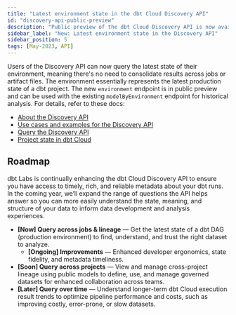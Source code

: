 ```yaml
---
title: "Latest environment state in the dbt Cloud Discovery API"
id: "discovery-api-public-preview"
description: "Public preview of the dbt Cloud Discovery API is now available."
sidebar_label: "New: Latest environment state in the Discovery API"
sidebar_position: 5
tags: [May-2023, API]
---
```


Users of the Discovery API can now query the latest state of their environment, meaning there's no need to consolidate results across jobs or artifact files. The environment essentially represents the latest production state of a dbt project. The new `environment` endpoint is in public preview and can be used with the existing `modelByEnvironment` endpoint for historical analysis. For details, refer to these docs:

- [About the Discovery API](/docs/dbt-cloud-apis/discovery-api)
- [Use cases and examples for the Discovery API](/docs/dbt-cloud-apis/discovery-use-cases-and-examples)
- [Query the Discovery API](/docs/dbt-cloud-apis/discovery-querying)
- [Project state in dbt Cloud](/docs/dbt-cloud-apis/project-state) 

## Roadmap

dbt Labs is continually enhancing the dbt Cloud Discovery API to ensure you have access to timely, rich, and reliable metadata about your dbt runs. In the coming year, we’ll expand the range of questions the API helps answer so you can more easily understand the state, meaning, and structure of your data to inform data development and analysis experiences.

- **[Now] Query across jobs & lineage** &mdash; Get the latest state of a dbt DAG (production environment) to find, understand, and trust the right dataset to analyze.
    - **[Ongoing] Improvements** &mdash; Enhanced developer ergonomics, state fidelity, and metadata timeliness.
- **[Soon] Query across projects** &mdash; View and manage cross-project lineage using public models to define, use, and manage governed datasets for enhanced collaboration across teams.
- **[Later] Query over time** &mdash; Understand longer-term dbt Cloud execution result trends to optimize pipeline performance and costs, such as improving costly, error-prone, or slow datasets.
